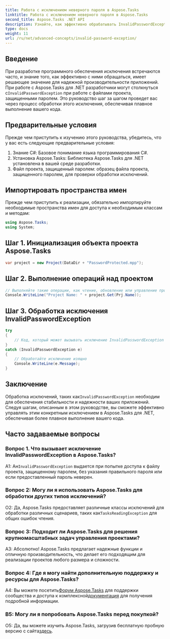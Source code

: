 ```yaml
---
title: Работа с исключением неверного пароля в Aspose.Tasks
linktitle: Работа с исключением неверного пароля в Aspose.Tasks
second_title: Aspose.Tasks .NET API
description: Узнайте, как эффективно обрабатывать InvalidPasswordException в Aspose.Tasks для .NET. Обеспечьте плавное выполнение вашего кода с помощью этого пошагового руководства.
type: docs
weight: 11
url: /ru/net/advanced-concepts/invalid-password-exception/
---
```

## Введение

 При разработке программного обеспечения исключения встречаются часто, и знание того, как эффективно с ними обращаться, имеет решающее значение для надежной производительности приложений. При работе с Aspose.Tasks для .NET разработчики могут столкнуться с`InvalidPasswordException` при работе с файлами проекта, защищенными паролем. Это руководство шаг за шагом проведет вас через процесс обработки этого исключения, обеспечивая плавное выполнение вашего кода.

## Предварительные условия

Прежде чем приступить к изучению этого руководства, убедитесь, что у вас есть следующие предварительные условия:

1. Знание C#: Базовое понимание языка программирования C#.
2. Установка Aspose.Tasks: Библиотека Aspose.Tasks для .NET установлена в вашей среде разработки.
3. Файл проекта, защищенный паролем: образец файла проекта, защищенного паролем, для проверки обработки исключений.

## Импортировать пространства имен

Прежде чем приступить к реализации, обязательно импортируйте необходимые пространства имен для доступа к необходимым классам и методам:

```csharp
using Aspose.Tasks;
using System;

```

## Шаг 1. Инициализация объекта проекта Aspose.Tasks

```csharp
var project = new Project(DataDir + "PasswordProtected.mpp");
```

## Шаг 2. Выполнение операций над проектом

```csharp
// Выполняйте такие операции, как чтение, обновление или управление проектом.
Console.WriteLine("Project Name: " + project.Get(Prj.Name));
```

## Шаг 3. Обработка исключения InvalidPasswordException

```csharp
try
{
    // Код, который может вызывать исключение InvalidPasswordException
}
catch (InvalidPasswordException e)
{
    // Обработайте исключение изящно
    Console.WriteLine(e.Message);
}
```

## Заключение

 Обработка исключений, таких как`InvalidPasswordException` необходим для обеспечения стабильности и надежности ваших приложений. Следуя шагам, описанным в этом руководстве, вы сможете эффективно управлять этим конкретным исключением в Aspose.Tasks для .NET, обеспечивая более плавное выполнение вашего кода.

## Часто задаваемые вопросы

### Вопрос 1. Что вызывает исключение InvalidPasswordException в Aspose.Tasks?

 А1: Ан`InvalidPasswordException` выдается при попытке доступа к файлу проекта, защищенному паролем, без указания правильного пароля или если предоставленный пароль неверен.

### Вопрос 2: Могу ли я использовать Aspose.Tasks для обработки других типов исключений?

 О2: Да, Aspose.Tasks предоставляет различные классы исключений для обработки различных сценариев, таких как`TasksReadingException` для общих ошибок чтения.

### Вопрос 3: Подходит ли Aspose.Tasks для решения крупномасштабных задач управления проектами?

А3: Абсолютно! Aspose.Tasks предлагает надежные функции и отличную производительность, что делает его подходящим для реализации проектов любого размера и сложности.

### Вопрос 4: Где я могу найти дополнительную поддержку и ресурсы для Aspose.Tasks?

 A4: Вы можете посетить[Форум Aspose.Tasks](https://forum.aspose.com/c/tasks/15) для поддержки сообщества и доступа к комплексной[документация](https://reference.aspose.com/tasks/net/) для получения подробной информации.

### В5: Могу ли я попробовать Aspose.Tasks перед покупкой?

 О5: Да, вы можете изучить Aspose.Tasks, загрузив бесплатную пробную версию с сайта[здесь](https://releases.aspose.com/).